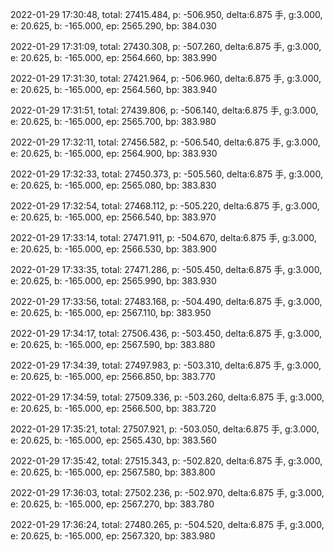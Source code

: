 2022-01-29 17:30:48, total: 27415.484, p: -506.950, delta:6.875 手, g:3.000, e: 20.625, b: -165.000, ep: 2565.290, bp: 384.030

2022-01-29 17:31:09, total: 27430.308, p: -507.260, delta:6.875 手, g:3.000, e: 20.625, b: -165.000, ep: 2564.660, bp: 383.990

2022-01-29 17:31:30, total: 27421.964, p: -506.960, delta:6.875 手, g:3.000, e: 20.625, b: -165.000, ep: 2564.560, bp: 383.940

2022-01-29 17:31:51, total: 27439.806, p: -506.140, delta:6.875 手, g:3.000, e: 20.625, b: -165.000, ep: 2565.700, bp: 383.980

2022-01-29 17:32:11, total: 27456.582, p: -506.540, delta:6.875 手, g:3.000, e: 20.625, b: -165.000, ep: 2564.900, bp: 383.930

2022-01-29 17:32:33, total: 27450.373, p: -505.560, delta:6.875 手, g:3.000, e: 20.625, b: -165.000, ep: 2565.080, bp: 383.830

2022-01-29 17:32:54, total: 27468.112, p: -505.220, delta:6.875 手, g:3.000, e: 20.625, b: -165.000, ep: 2566.540, bp: 383.970

2022-01-29 17:33:14, total: 27471.911, p: -504.670, delta:6.875 手, g:3.000, e: 20.625, b: -165.000, ep: 2566.530, bp: 383.900

2022-01-29 17:33:35, total: 27471.286, p: -505.450, delta:6.875 手, g:3.000, e: 20.625, b: -165.000, ep: 2565.990, bp: 383.930

2022-01-29 17:33:56, total: 27483.168, p: -504.490, delta:6.875 手, g:3.000, e: 20.625, b: -165.000, ep: 2567.110, bp: 383.950

2022-01-29 17:34:17, total: 27506.436, p: -503.450, delta:6.875 手, g:3.000, e: 20.625, b: -165.000, ep: 2567.590, bp: 383.880

2022-01-29 17:34:39, total: 27497.983, p: -503.310, delta:6.875 手, g:3.000, e: 20.625, b: -165.000, ep: 2566.850, bp: 383.770

2022-01-29 17:34:59, total: 27509.336, p: -503.260, delta:6.875 手, g:3.000, e: 20.625, b: -165.000, ep: 2566.500, bp: 383.720

2022-01-29 17:35:21, total: 27507.921, p: -503.050, delta:6.875 手, g:3.000, e: 20.625, b: -165.000, ep: 2565.430, bp: 383.560

2022-01-29 17:35:42, total: 27515.343, p: -502.820, delta:6.875 手, g:3.000, e: 20.625, b: -165.000, ep: 2567.580, bp: 383.800

2022-01-29 17:36:03, total: 27502.236, p: -502.970, delta:6.875 手, g:3.000, e: 20.625, b: -165.000, ep: 2567.270, bp: 383.780

2022-01-29 17:36:24, total: 27480.265, p: -504.520, delta:6.875 手, g:3.000, e: 20.625, b: -165.000, ep: 2567.320, bp: 383.980